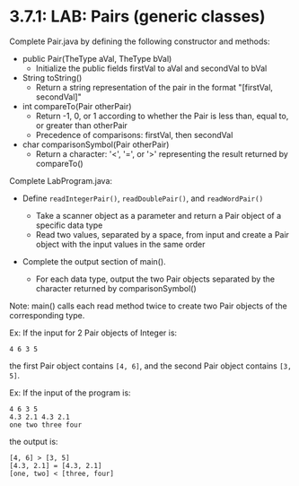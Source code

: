 # 3.7.1: LAB: Pairs (generic classes)

Complete Pair.java by defining the following constructor and methods:

- public Pair(TheType aVal, TheType bVal)
    - Initialize the public fields firstVal to aVal and secondVal to bVal
- String toString()
    - Return a string representation of the pair in the format "[firstVal, secondVal]"
- int compareTo(Pair otherPair)
    - Return -1, 0, or 1 according to whether the Pair is less than, equal to, or greater than otherPair
    - Precedence of comparisons: firstVal, then secondVal
- char comparisonSymbol(Pair otherPair)
    - Return a character: '<', '=', or '>' representing the result returned by compareTo()

Complete LabProgram.java:

- Define `readIntegerPair()`, `readDoublePair()`, and `readWordPair()`
    - Take a scanner object as a parameter and return a Pair object of a specific data type
    - Read two values, separated by a space, from input and create a Pair object with the input values in the same order
    
- Complete the output section of main().
    - For each data type, output the two Pair objects separated by the character returned by comparisonSymbol()

Note: main() calls each read method twice to create two Pair objects of the corresponding type.

Ex: If the input for 2 Pair objects of Integer is:

```
4 6 3 5
```

the first Pair object contains `[4, 6]`, and the second Pair object contains `[3, 5]`.

Ex: If the input of the program is:

```
4 6 3 5
4.3 2.1 4.3 2.1
one two three four
```

the output is:

```
[4, 6] > [3, 5]
[4.3, 2.1] = [4.3, 2.1]
[one, two] < [three, four]
```